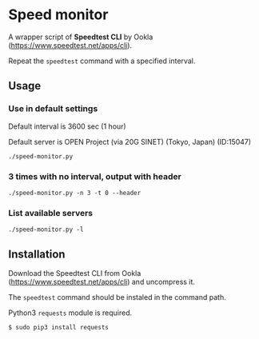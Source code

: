 # Speed monitor
A wrapper script of **Speedtest CLI** by Ookla (https://www.speedtest.net/apps/cli).

Repeat the `speedtest` command with a specified interval.

## Usage
### Use in default settings
Default interval is 3600 sec (1 hour)

Default server is OPEN Project (via 20G SINET) (Tokyo, Japan) (ID:15047)
```
./speed-monitor.py
```
### 3 times with no interval, output with header
```
./speed-monitor.py -n 3 -t 0 --header
```
### List available servers
```
./speed-monitor.py -l
```

## Installation
Download the Speedtest CLI from Ookla (https://www.speedtest.net/apps/cli) and uncompress it.

The `speedtest` command should be instaled in the command path.

Python3 `requests` module is required.
```
$ sudo pip3 install requests
```
